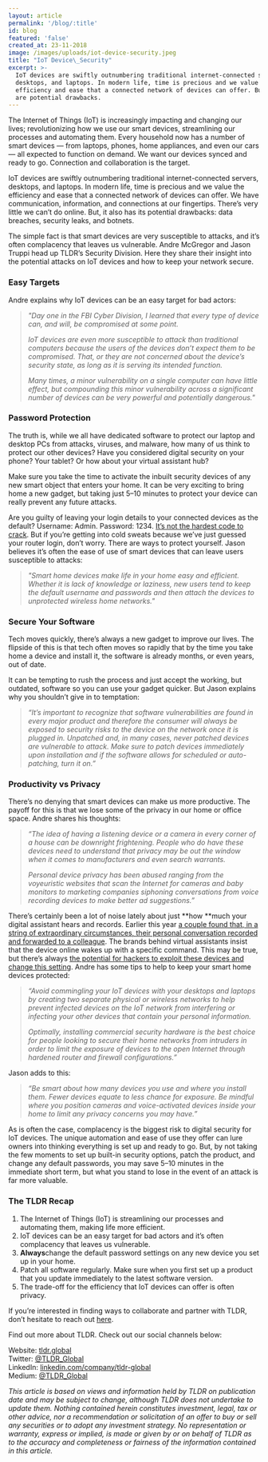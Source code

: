 ```yaml
---
layout: article
permalink: '/blog/:title'
id: blog
featured: 'false'
created_at: 23-11-2018
image: /images/uploads/iot-device-security.jpeg
title: "IoT Device\_Security"
excerpt: >-
  IoT devices are swiftly outnumbering traditional internet-connected servers,
  desktops, and laptops. In modern life, time is precious and we value the
  efficiency and ease that a connected network of devices can offer. But there
  are potential drawbacks.
---
```

The Internet of Things (IoT) is increasingly impacting and changing our lives; revolutionizing how we use our smart devices, streamlining our processes and automating them. Every household now has a number of smart devices — from laptops, phones, home appliances, and even our cars — all expected to function on demand. We want our devices synced and ready to go. Connection and collaboration is the target.

IoT devices are swiftly outnumbering traditional internet-connected servers, desktops, and laptops. In modern life, time is precious and we value the efficiency and ease that a connected network of devices can offer. We have communication, information, and connections at our fingertips. There’s very little we can’t do online. But, it also has its potential drawbacks: data breaches, security leaks, and botnets.

The simple fact is that smart devices are very susceptible to attacks, and it’s often complacency that leaves us vulnerable. Andre McGregor and Jason Truppi head up TLDR’s Security Division. Here they share their insight into the potential attacks on IoT devices and how to keep your network secure.

### Easy Targets

Andre explains why IoT devices can be an easy target for bad actors:

> _"Day one in the FBI Cyber Division, I learned that every type of device can, and will, be compromised at some point._
>
> _IoT devices are even more susceptible to attack than traditional computers because the users of the devices don’t expect them to be compromised. That, or they are not concerned about the device’s security state, as long as it is serving its intended function._
>
> _Many times, a minor vulnerability on a single computer can have little effect, but compounding this minor vulnerability across a significant number of devices can be very powerful and potentially dangerous."_

### Password Protection

The truth is, while we all have dedicated software to protect our laptop and desktop PCs from attacks, viruses, and malware, how many of us think to protect our other devices? Have you considered digital security on your phone? Your tablet? Or how about your virtual assistant hub?

Make sure you take the time to activate the inbuilt security devices of any new smart object that enters your home. It can be very exciting to bring home a new gadget, but taking just 5–10 minutes to protect your device can really prevent any future attacks.

Are you guilty of leaving your login details to your connected devices as the default? Username: Admin. Password: 1234. [It’s not the hardest code to crack](https://www.sans.edu/cyber-research/security-laboratory/article/default-psswd). But if you’re getting into cold sweats because we’ve just guessed your router login, don’t worry. There are ways to protect yourself. Jason believes it’s often the ease of use of smart devices that can leave users susceptible to attacks:

> _"Smart home devices make life in your home easy and efficient. Whether it is lack of knowledge or laziness, new users tend to keep the default username and passwords and then attach the devices to unprotected wireless home networks."_

### Secure Your Software

Tech moves quickly, there’s always a new gadget to improve our lives. The flipside of this is that tech often moves so rapidly that by the time you take home a device and install it, the software is already months, or even years, out of date.

It can be tempting to rush the process and just accept the working, but outdated, software so you can use your gadget quicker. But Jason explains why you shouldn’t give in to temptation:

> _“It’s important to recognize that software vulnerabilities are found in every major product and therefore the consumer will always be exposed to security risks to the device on the network once it is plugged in. Unpatched and, in many cases, never patched devices are vulnerable to attack. Make sure to patch devices immediately upon installation and if the software allows for scheduled or auto-patching, turn it on.”_

### Productivity vs Privacy

There’s no denying that smart devices can make us more productive. The payoff for this is that we lose some of the privacy in our home or office space. Andre shares his thoughts:

> _“The idea of having a listening device or a camera in every corner of a house can be downright frightening. People who do have these devices need to understand that privacy may be out the window when it comes to manufacturers and even search warrants._
>
> _Personal device privacy has been abused ranging from the voyeuristic websites that scan the Internet for cameras and baby monitors to marketing companies siphoning conversations from voice recording devices to make better ad suggestions.”_

There’s certainly been a lot of noise lately about just **how **much your digital assistant hears and records. Earlier this year [a couple found that, in a string of extraordinary circumstances, their personal conversation recorded and forwarded to a colleague](https://www.theguardian.com/technology/2018/may/24/amazon-alexa-recorded-conversation). The brands behind virtual assistants insist that the device online wakes up with a specific command. This may be true, but there’s always [the potential for hackers to exploit these devices and change this setting](http://www.theweek.co.uk/93869/is-amazon-alexa-listening-to-me-all-the-time). Andre has some tips to help to keep your smart home devices protected:

> _“Avoid commingling your IoT devices with your desktops and laptops by creating two separate physical or wireless networks to help prevent infected devices on the IoT network from interfering or infecting your other devices that contain your personal information._
>
> _Optimally, installing commercial security hardware is the best choice for people looking to secure their home networks from intruders in order to limit the exposure of devices to the open Internet through hardened router and firewall configurations.”_

Jason adds to this:

> _“Be smart about how many devices you use and where you install them. Fewer devices equate to less chance for exposure. Be mindful where you position cameras and voice-activated devices inside your home to limit any privacy concerns you may have.”_

As is often the case, complacency is the biggest risk to digital security for IoT devices. The unique automation and ease of use they offer can lure owners into thinking everything is set up and ready to go. But, by not taking the few moments to set up built-in security options, patch the product, and change any default passwords, you may save 5–10 minutes in the immediate short term, but what you stand to lose in the event of an attack is far more valuable.

### The TLDR Recap

1. The Internet of Things (IoT) is streamlining our processes and automating them, making life more efficient.
2. IoT devices can be an easy target for bad actors and it’s often complacency that leaves us vulnerable.
3. **Always**change the default password settings on any new device you set up in your home.
4. Patch all software regularly. Make sure when you first set up a product that you update immediately to the latest software version.
5. The trade-off for the efficiency that IoT devices can offer is often privacy.

If you’re interested in finding ways to collaborate and partner with TLDR, don’t hesitate to reach out [here](https://www.tldr.global/contact).

Find out more about TLDR. Check out our social channels below:

Website: [tldr.global](https://tldr.global)\
Twitter: [@TLDR_Global](https://twitter.com/TLDR_Global)\
LinkedIn: [linkedin.com/company/tldr-global](https://www.linkedin.com/company/tldr-global/)\
Medium: [@TLDR_Global](https://medium.com/@TLDR_Global)

_This article is based on views and information held by TLDR on publication date and may be subject to change, although TLDR does not undertake to update them. Nothing contained herein constitutes investment, legal, tax or other advice, nor a recommendation or solicitation of an offer to buy or sell any securities or to adopt any investment strategy. No representation or warranty, express or implied, is made or given by or on behalf of TLDR as to the accuracy and completeness or fairness of the information contained in this article._
